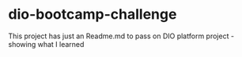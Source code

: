 # dio-bootcamp-challenge
This project has just an Readme.md to pass on DIO platform project - showing what I learned
